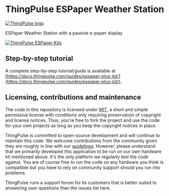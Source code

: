 # ThingPulse ESPaper Weather Station

[![ThingPulse logo](https://thingpulse.com/assets/ThingPulse-w300.svg)](https://thingpulse.com)

ESPaper Weather Station with a passive e-paper display

[![ThingPulse ESPaper Kits](https://thingpulse.com/wp-content/uploads/2018/01/FrontWeatherAppReflection-e1515916701463.jpg)](https://thingpulse.com/product-category/espaper-epaper-kits/)

## Step-by-step tutorial

A complete step-by-step tutorial/guide is available at [https://docs.thingpulse.com/guides/espaper-plus-kit/](https://docs.thingpulse.com/guides/espaper-plus-kit/).

## Licensing, contributions and maintenance

The code in this repository is licensed under [MIT](https://en.wikipedia.org/wiki/MIT_License), a short and simple permissive license with conditions only requiring preservation of copyright and license notices. Thus, you're free to fork the project and use the code for your own projects as long as you keep the copyright notices in place.

ThingPulse is committed to open-source development and will continue to maintain this code. We welcome contributions from the community given they are roughly in line with our [guidelines](CONTRIBUTING.md). However, please understand that we primarily developed this application to be run on our own hardware kit mentioned above. It's the only platform we regularly test the code against. You are of course free to run the code on any hardware you think is compatible but you have to rely on community support should you run into problems. 

ThingPulse runs a support forum for its customers that is better suited to answering user questions than the issues list here.